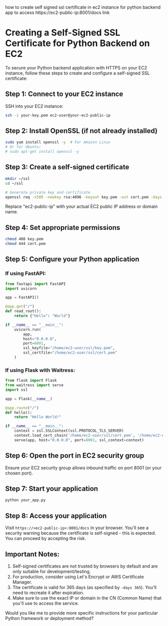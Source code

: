 how to create self signed ssl certificate in ec2 instance for python backend app to access https://ec2-public-ip:8001/docs link

# Creating a Self-Signed SSL Certificate for Python Backend on EC2

To secure your Python backend application with HTTPS on your EC2 instance, follow these steps to create and configure a self-signed SSL certificate:

## Step 1: Connect to your EC2 instance
SSH into your EC2 instance:
```bash
ssh -i your-key.pem ec2-user@your-ec2-public-ip
```

## Step 2: Install OpenSSL (if not already installed)
```bash
sudo yum install openssl -y  # For Amazon Linux
# Or for Ubuntu:
# sudo apt-get install openssl -y
```

## Step 3: Create a self-signed certificate
```bash
mkdir ~/ssl
cd ~/ssl

# Generate private key and certificate
openssl req -x509 -newkey rsa:4096 -keyout key.pem -out cert.pem -days 365 -nodes -subj "/CN=ec2-public-ip"
```

Replace "ec2-public-ip" with your actual EC2 public IP address or domain name.

## Step 4: Set appropriate permissions
```bash
chmod 400 key.pem
chmod 444 cert.pem
```

## Step 5: Configure your Python application

### If using FastAPI:
```python
from fastapi import FastAPI
import uvicorn

app = FastAPI()

@app.get("/")
def read_root():
    return {"Hello": "World"}

if __name__ == "__main__":
    uvicorn.run(
        app,
        host="0.0.0.0",
        port=8001,
        ssl_keyfile="/home/ec2-user/ssl/key.pem",
        ssl_certfile="/home/ec2-user/ssl/cert.pem"
    )
```

### If using Flask with Waitress:
```python
from flask import Flask
from waitress import serve
import ssl

app = Flask(__name__)

@app.route("/")
def hello():
    return "Hello World!"

if __name__ == "__main__":
    context = ssl.SSLContext(ssl.PROTOCOL_TLS_SERVER)
    context.load_cert_chain('/home/ec2-user/ssl/cert.pem', '/home/ec2-user/ssl/key.pem')
    serve(app, host="0.0.0.0", port=8001, ssl_context=context)
```

## Step 6: Open the port in EC2 security group
Ensure your EC2 security group allows inbound traffic on port 8001 (or your chosen port).

## Step 7: Start your application
```bash
python your_app.py
```

## Step 8: Access your application
Visit `https://<ec2-public-ip>:8001/docs` in your browser. You'll see a security warning because the certificate is self-signed - this is expected. You can proceed by accepting the risk.

## Important Notes:
1. Self-signed certificates are not trusted by browsers by default and are only suitable for development/testing.
2. For production, consider using Let's Encrypt or AWS Certificate Manager.
3. The certificate is valid for 365 days (as specified by `-days 365`). You'll need to recreate it after expiration.
4. Make sure to use the exact IP or domain in the CN (Common Name) that you'll use to access the service.

Would you like me to provide more specific instructions for your particular Python framework or deployment method?
